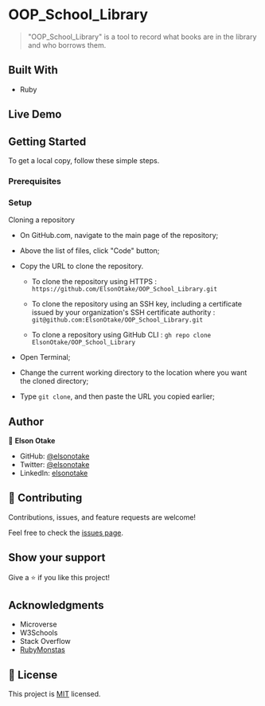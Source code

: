 # OOP_School_Library

>"OOP_School_Library" is a tool to record what books are in the library and who borrows them.


## Built With

- Ruby


## Live Demo


## Getting Started

To get a local copy, follow these simple steps.

### Prerequisites


### Setup

Cloning a repository

- On GitHub.com, navigate to the main page of the repository;

- Above the list of files, click "Code" button;

- Copy the URL to clone the repository. 

  - To clone the repository using HTTPS : `https://github.com/ElsonOtake/OOP_School_Library.git`

  - To clone the repository using an SSH key, including a certificate issued by your organization's SSH certificate authority : `git@github.com:ElsonOtake/OOP_School_Library.git`

  - To clone a repository using GitHub CLI : `gh repo clone ElsonOtake/OOP_School_Library`

- Open Terminal;

- Change the current working directory to the location where you want the cloned directory;

- Type `git clone`, and then paste the URL you copied earlier;


## Author

👤 **Elson Otake**

- GitHub: [@elsonotake](https://github.com/elsonotake)
- Twitter: [@elsonotake](https://twitter.com/elsonotake)
- LinkedIn: [elsonotake](https://linkedin.com/in/elsonotake)


## 🤝 Contributing

Contributions, issues, and feature requests are welcome!

Feel free to check the [issues page](../../issues/).


## Show your support

Give a ⭐️ if you like this project!


## Acknowledgments

- Microverse
- W3Schools
- Stack Overflow
- [RubyMonstas](http://ruby-for-beginners.rubymonstas.org/index.html)


## 📝 License

This project is [MIT](./MIT.md) licensed.
